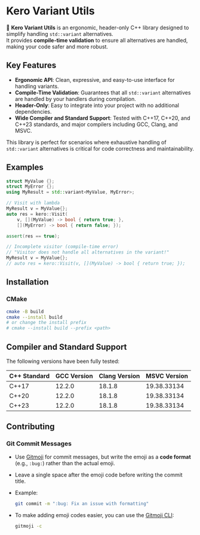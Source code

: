 # Kero Variant Utils

🐸 **Kero Variant Utils** is an ergonomic, header-only C++ library designed to simplify handling `std::variant` alternatives.  
It provides **compile-time validation** to ensure all alternatives are handled, making your code safer and more robust.

## Key Features

- **Ergonomic API**: Clean, expressive, and easy-to-use interface for handling variants.
- **Compile-Time Validation**: Guarantees that all `std::variant` alternatives are handled by your handlers during compilation.
- **Header-Only**: Easy to integrate into your project with no additional dependencies.
- **Wide Compiler and Standard Support**: Tested with C++17, C++20, and C++23 standards, and major compilers including GCC, Clang, and MSVC.

This library is perfect for scenarios where exhaustive handling of `std::variant` alternatives is critical for code correctness and maintainability.

## Examples

```cpp
struct MyValue {};
struct MyError {};
using MyResult = std::variant<MyValue, MyError>;

// Visit with lambda
MyResult v = MyValue{};
auto res = kero::Visit(
    v, [](MyValue) -> bool { return true; },
    [](MyError) -> bool { return false; });

assert(res == true);

// Incomplete visitor (compile-time error)
// "Visitor does not handle all alternatives in the variant!"
MyResult v = MyValue{};
// auto res = kero::Visit(v, [](MyValue) -> bool { return true; });
```

## Installation

### CMake

```bash
cmake -B build
cmake --install build
# or change the install prefix
# cmake --install build --prefix <path>
```

## Compiler and Standard Support

The following versions have been fully tested:

| C++ Standard | GCC Version | Clang Version | MSVC Version |
| ------------ | ----------- | ------------- | ------------ |
| C++17        | 12.2.0      | 18.1.8        | 19.38.33134  |
| C++20        | 12.2.0      | 18.1.8        | 19.38.33134  |
| C++23        | 12.2.0      | 18.1.8        | 19.38.33134  |

## Contributing

### Git Commit Messages

- Use [Gitmoji](https://gitmoji.dev/) for commit messages, but write the emoji as a **code format** (e.g., `:bug:`) rather than the actual emoji.
- Leave a single space after the emoji code before writing the commit title.
- Example:

  ```bash
  git commit -m ":bug: Fix an issue with formatting"
  ```

- To make adding emoji codes easier, you can use the [Gitmoji CLI](https://github.com/carloscuesta/gitmoji-cli):
  ```bash
  gitmoji -c
  ```
